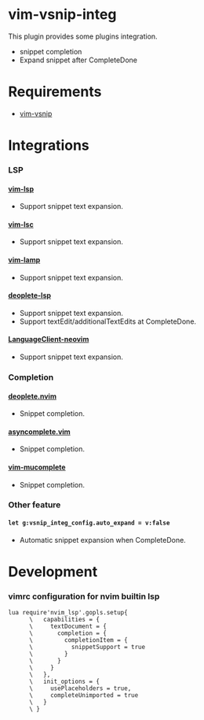 # vim-vsnip-integ

This plugin provides some plugins integration.

- snippet completion
- Expand snippet after CompleteDone


# Requirements

- [vim-vsnip](https://github.com/hrsh7th/vim-vsnip)


# Integrations

### LSP

#### [vim-lsp](https://github.com/prabirshrestha/vim-lsp)
- Support snippet text expansion.

#### [vim-lsc](https://github.com/natebosch/vim-lsc)
- Support snippet text expansion.

#### [vim-lamp](https://github.com/hrsh7th/vim-lamp)
- Support snippet text expansion.

#### [deoplete-lsp](https://github.com/Shougo/deoplete-lsp)
- Support snippet text expansion.
- Support textEdit/additionalTextEdits at CompleteDone.

#### [LanguageClient-neovim](https://github.com/autozimu/LanguageClient-neovim)
- Support snippet text expansion.


### Completion

#### [deoplete.nvim](https://github.com/Shougo/deoplete.nvim)
- Snippet completion.

#### [asyncomplete.vim](https://github.com/prabirshrestha/asyncomplete.vim)
- Snippet completion.

#### [vim-mucomplete](https://github.com/lifepillar/vim-mucomplete)
- Snippet completion.


### Other feature

#### `let g:vsnip_integ_config.auto_expand = v:false`
- Automatic snippet expansion when CompleteDone.



# Development

### vimrc configuration for nvim builtin lsp

```viml
lua require'nvim_lsp'.gopls.setup{
      \   capabilities = {
      \     textDocument = {
      \       completion = {
      \         completionItem = {
      \           snippetSupport = true
      \         }
      \       }
      \     }
      \   },
      \   init_options = {
      \     usePlaceholders = true,
      \     completeUnimported = true
      \   }
      \ }
```

